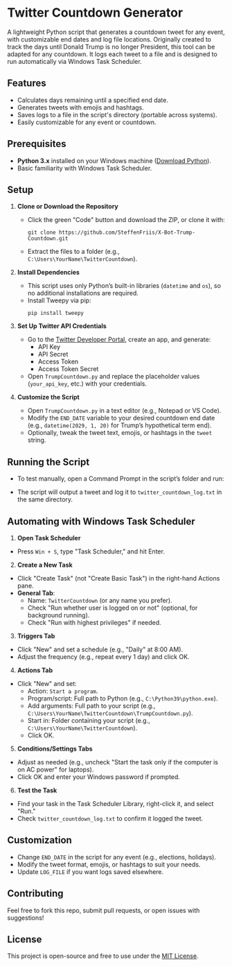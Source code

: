 # Twitter Countdown Generator

A lightweight Python script that generates a countdown tweet for any event, with customizable end dates and log file locations. Originally created to track the days until Donald Trump is no longer President, this tool can be adapted for any countdown. It logs each tweet to a file and is designed to run automatically via Windows Task Scheduler.

## Features
- Calculates days remaining until a specified end date.
- Generates tweets with emojis and hashtags.
- Saves logs to a file in the script's directory (portable across systems).
- Easily customizable for any event or countdown.

## Prerequisites
- **Python 3.x** installed on your Windows machine ([Download Python](https://www.python.org/downloads/)).
- Basic familiarity with Windows Task Scheduler.

## Setup
1. **Clone or Download the Repository**  
   - Click the green "Code" button and download the ZIP, or clone it with:  
     ```
     git clone https://github.com/SteffenFriis/X-Bot-Trump-Countdown.git
     ```
   - Extract the files to a folder (e.g., `C:\Users\YourName\TwitterCountdown`).

2. **Install Dependencies**  
   - This script uses only Python’s built-in libraries (`datetime` and `os`), so no additional installations are required.
   - Install Tweepy via pip:  
     ```
     pip install tweepy
     ```
3. **Set Up Twitter API Credentials**  
   - Go to the [Twitter Developer Portal](https://developer.twitter.com/), create an app, and generate:  
     - API Key  
     - API Secret  
     - Access Token  
     - Access Token Secret  
   - Open `TrumpCountdown.py` and replace the placeholder values (`your_api_key`, etc.) with your credentials.
  
4. **Customize the Script**  
   - Open `TrumpCountdown.py` in a text editor (e.g., Notepad or VS Code).
   - Modify the `END_DATE` variable to your desired countdown end date (e.g., `datetime(2029, 1, 20)` for Trump’s hypothetical term end).
   - Optionally, tweak the tweet text, emojis, or hashtags in the `tweet` string.

## Running the Script
- To test manually, open a Command Prompt in the script’s folder and run:  

- The script will output a tweet and log it to `twitter_countdown_log.txt` in the same directory.

## Automating with Windows Task Scheduler
1. **Open Task Scheduler**  
 - Press `Win + S`, type "Task Scheduler," and hit Enter.

2. **Create a New Task**  
 - Click "Create Task" (not "Create Basic Task") in the right-hand Actions pane.
 - **General Tab**:  
   - Name: `TwitterCountdown` (or any name you prefer).  
   - Check "Run whether user is logged on or not" (optional, for background running).  
   - Check "Run with highest privileges" if needed.

3. **Triggers Tab**  
 - Click "New" and set a schedule (e.g., "Daily" at 8:00 AM).  
 - Adjust the frequency (e.g., repeat every 1 day) and click OK.

4. **Actions Tab**  
 - Click "New" and set:  
   - Action: `Start a program`.  
   - Program/script: Full path to Python (e.g., `C:\Python39\python.exe`).  
   - Add arguments: Full path to your script (e.g., `C:\Users\YourName\TwitterCountdown\TrumpCountdown.py`).  
   - Start in: Folder containing your script (e.g., `C:\Users\YourName\TwitterCountdown`).  
   - Click OK.

5. **Conditions/Settings Tabs**  
 - Adjust as needed (e.g., uncheck "Start the task only if the computer is on AC power" for laptops).  
 - Click OK and enter your Windows password if prompted.

6. **Test the Task**  
 - Find your task in the Task Scheduler Library, right-click it, and select "Run."  
 - Check `twitter_countdown_log.txt` to confirm it logged the tweet.

## Customization
- Change `END_DATE` in the script for any event (e.g., elections, holidays).  
- Modify the tweet format, emojis, or hashtags to suit your needs.  
- Update `LOG_FILE` if you want logs saved elsewhere.

## Contributing
Feel free to fork this repo, submit pull requests, or open issues with suggestions!

## License
This project is open-source and free to use under the [MIT License](LICENSE.md).
